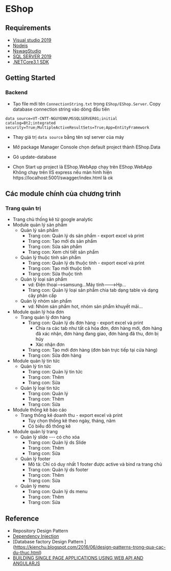 # EShop
## Requirements
  *  [Visual studio 2019](https://visualstudio.microsoft.com/)
  *  [Nodejs](https://nodejs.org/en/)
  *  [NswagStudio](https://github.com/RicoSuter/NSwag/wiki/NSwagStudio)
  *  [SQL SERVER 2019](https://www.microsoft.com/en-us/sql-server/sql-server-2019)
  *  [.NETCore3.1 SDK](https://dotnet.microsoft.com/download/dotnet-core/3.1)

## Getting Started

### Backend

* Tạo file mới tên `ConnectionString.txt` trong `EShop/EShop.Server`. Copy database connection string vào dòng đầu tiên

```
data source=VT-CNTT-NGUYENN\MSSQLSERVER01;initial catalog=Bt2;integrated security=True;MultipleActiveResultSets=True;App=EntityFramework 
```

* Thay giá trị `data source` bằng tên sql server của máy

* Mở package Manager Console chọn default project thành EShop.Data

* Gõ update-database

* Chọn Start up project là EShop.WebApp chạy trên EShop.WebApp Không chạy
trên IIS express nếu màn hình hiện https://localhost:5001/swagger/index.html
là ok


## Các module chính của chương trình
  
  ### Trang quản trị
   * Trang chủ thống kê từ google analytic
   * Module quản lý sản phẩm 
        * Quản lý sản phẩm
            - Trang con: Quản lý ds sản phẩm - export excel và print
            - Trang con: Tạo mới ds sản phẩm
            - Trang con: Sửa sản phẩm
            - Trang con: Xem chí tiết sản phẩm
        * Quản lý thuộc tính sản phẩm
            - Trang con: Quản lý ds thuộc tính - export excel và print
            - Trang con: Tạo mới thuộc tính
            - Trang con: Sửa thuộc tính
        * Quản lý loại sản phẩm 
            - vd: Điện thoại-->samsung...Máy tính--->Hp...
            - Trang con: Quản lý loại sản phẩm chia tab dạng table và dạng cây phân cấp
        * Quản lý nhóm sản phẩm
           - vd: Nhóm sản phẩm hot, nhóm sản phẩm khuyết mãi...
   * Module quản lý hóa đơn	
        * Trang quản lý đơn hàng
           - Trang con: Quản lý ds đơn hàng - export excel và print
                - Chia ra các tab như tất cả hóa đơn, đơn hàng mới, đơn hàng đã xác nhận, đơn hàng đang giao,
                           đơn hàng đã thu, đơn  bị hủy
                - Xác nhận đơn
           - Trang con: Tạo mới đơn hàng (đơn bán trực tiếp tại cửa hàng)			
           - Trang con: Sửa đơn hàng
   * Module quản lý tin tức
        * Quản lý tin tức
          - Trang con: Quản lý tin tức
          - Trang con: Thêm
          - Trang con: Sửa
        * Quản lý loại tin tức
          - Trang con: Quản lý
          - Trang con: Thêm
          - Trang con: Sửa
   * Module thống kê báo cáo
       * Trang thống kê doanh thu - export excel và print
         - Tùy chọn thống kê theo ngày, tháng, năm
         - Có biểu đồ thống kê
   * Module quản lý trang
       * Quản lý slide --- có cho xóa
          - Trang con: Quản lý ds Slide
          - Trang con: Thêm
          - Trang con: Sửa
       * Quản lý footer
          - Mô tả: Chỉ có duy nhất 1 footer được active và bind ra trang chủ
          - Trang con: Quản lý ds footer
          - Trang con: Thêm
          - Trang con: Sửa
       * Quản lý menu
          - Trang con: Quản lý ds menu
          - Trang con: Thêm
          - Trang con: Sửa

## Reference
   * Repository Design Pattern
   * [Dependency Injection](https://tedu.com.vn/lap-trinh-aspnet-core/co-che-dependency-injection-trong-aspnet-core-256.html)
   * [Database factory Design Pattern ] (https://kienchu.blogspot.com/2016/06/design-patterns-trong-qua-cac-du-thuc.html)
   * [BUILDING SINGLE PAGE APPLICATIONS USING WEB API AND ANGULARJS](https://chsakell.com/2015/08/23/building-single-page-applications-using-web-api-and-angularjs-free-e-book/#architecture)
